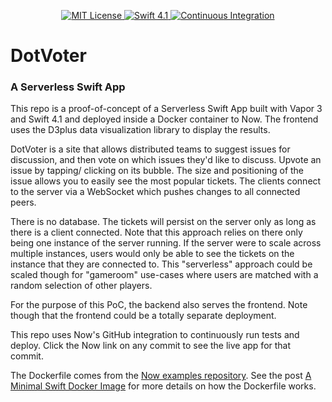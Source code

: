 <p align="center">
    <a href="LICENSE">
        <img src="http://img.shields.io/badge/license-MIT-brightgreen.svg" alt="MIT License">
    </a>
    <a href="https://swift.org">
        <img src="http://img.shields.io/badge/swift-4.1-brightgreen.svg" alt="Swift 4.1">
    </a>
    <a href="https://circleci.com/gh/Utsira/DotVoter">
        <img src="https://circleci.com/gh/Utsira/DotVoter.svg?style=svg" alt="Continuous Integration">
    </a>
</p>

# DotVoter

### A Serverless Swift App

This repo is a proof-of-concept of a Serverless Swift App built with Vapor 3 and Swift 4.1 and deployed inside a Docker container to Now. The frontend uses the D3plus data visualization library to display the results.

DotVoter is a site that allows distributed teams to suggest issues for discussion, and then vote on which issues they'd like to discuss. Upvote an issue by tapping/ clicking on its bubble. The size and positioning of the issue allows you to easily see the most popular tickets. The clients connect to the server via a WebSocket which pushes changes to all connected peers. 

There is no database. The tickets will persist on the server only as long as there is a client connected. Note that this approach relies on there only being one instance of the server running. If the server were to scale across multiple instances, users would only be able to see the tickets on the instance that they are connected to. This "serverless" approach could be scaled though for "gameroom" use-cases where users are matched with a random selection of other players.  

For the purpose of this PoC, the backend also serves the frontend. Note though that the frontend could be a totally separate deployment.

This repo uses Now's GitHub integration to continuously run tests and deploy. Click the Now link on any commit to see the live app for that commit.

The Dockerfile comes from the [Now examples repository](https://github.com/zeit/now-examples). See the post [A Minimal Swift Docker Image](https://medium.com/@jjacobson/a-minimal-swift-docker-image-b93d2bc1ce3c) for more details on how the Dockerfile works.